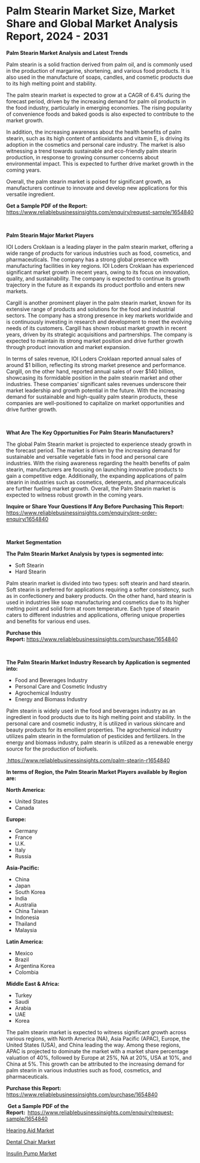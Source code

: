 <p><h1>Palm Stearin Market Size, Market Share and Global Market Analysis Report, 2024 - 2031</h1></p><p><strong>Palm Stearin Market Analysis and Latest Trends</strong></p>
<p><p>Palm stearin is a solid fraction derived from palm oil, and is commonly used in the production of margarine, shortening, and various food products. It is also used in the manufacture of soaps, candles, and cosmetic products due to its high melting point and stability.</p><p>The palm stearin market is expected to grow at a CAGR of 6.4% during the forecast period, driven by the increasing demand for palm oil products in the food industry, particularly in emerging economies. The rising popularity of convenience foods and baked goods is also expected to contribute to the market growth.</p><p>In addition, the increasing awareness about the health benefits of palm stearin, such as its high content of antioxidants and vitamin E, is driving its adoption in the cosmetics and personal care industry. The market is also witnessing a trend towards sustainable and eco-friendly palm stearin production, in response to growing consumer concerns about environmental impact. This is expected to further drive market growth in the coming years.</p><p>Overall, the palm stearin market is poised for significant growth, as manufacturers continue to innovate and develop new applications for this versatile ingredient.</p></p>
<p><strong>Get a Sample PDF of the Report:&nbsp;</strong> <a href="https://www.reliablebusinessinsights.com/enquiry/request-sample/1654840">https://www.reliablebusinessinsights.com/enquiry/request-sample/1654840</a></p>
<p>&nbsp;</p>
<p><strong>Palm Stearin Major Market Players</strong></p>
<p><p>IOI Loders Croklaan is a leading player in the palm stearin market, offering a wide range of products for various industries such as food, cosmetics, and pharmaceuticals. The company has a strong global presence with manufacturing facilities in key regions. IOI Loders Croklaan has experienced significant market growth in recent years, owing to its focus on innovation, quality, and sustainability. The company is expected to continue its growth trajectory in the future as it expands its product portfolio and enters new markets.</p><p>Cargill is another prominent player in the palm stearin market, known for its extensive range of products and solutions for the food and industrial sectors. The company has a strong presence in key markets worldwide and is continuously investing in research and development to meet the evolving needs of its customers. Cargill has shown robust market growth in recent years, driven by its strategic acquisitions and partnerships. The company is expected to maintain its strong market position and drive further growth through product innovation and market expansion.</p><p>In terms of sales revenue, IOI Loders Croklaan reported annual sales of around $1 billion, reflecting its strong market presence and performance. Cargill, on the other hand, reported annual sales of over $140 billion, showcasing its formidable position in the palm stearin market and other industries. These companies' significant sales revenues underscore their market leadership and growth potential in the future. With the increasing demand for sustainable and high-quality palm stearin products, these companies are well-positioned to capitalize on market opportunities and drive further growth.</p></p>
<p>&nbsp;</p>
<p><strong>What Are The Key Opportunities For Palm Stearin Manufacturers?</strong></p>
<p><p>The global Palm Stearin market is projected to experience steady growth in the forecast period. The market is driven by the increasing demand for sustainable and versatile vegetable fats in food and personal care industries. With the rising awareness regarding the health benefits of palm stearin, manufacturers are focusing on launching innovative products to gain a competitive edge. Additionally, the expanding applications of palm stearin in industries such as cosmetics, detergents, and pharmaceuticals are further fueling market growth. Overall, the Palm Stearin market is expected to witness robust growth in the coming years.</p></p>
<p><strong>Inquire or Share Your Questions If Any Before Purchasing This Report:</strong> <a href="https://www.reliablebusinessinsights.com/enquiry/pre-order-enquiry/1654840">https://www.reliablebusinessinsights.com/enquiry/pre-order-enquiry/1654840</a></p>
<p>&nbsp;</p>
<p><strong>Market Segmentation</strong></p>
<p><strong>The Palm Stearin Market Analysis by types is segmented into:</strong></p>
<p><ul><li>Soft Stearin</li><li>Hard Stearin</li></ul></p>
<p><p>Palm stearin market is divided into two types: soft stearin and hard stearin. Soft stearin is preferred for applications requiring a softer consistency, such as in confectionery and bakery products. On the other hand, hard stearin is used in industries like soap manufacturing and cosmetics due to its higher melting point and solid form at room temperature. Each type of stearin caters to different industries and applications, offering unique properties and benefits for various end uses.</p></p>
<p><strong>Purchase this Report:&nbsp;</strong><a href="https://www.reliablebusinessinsights.com/purchase/1654840">https://www.reliablebusinessinsights.com/purchase/1654840</a></p>
<p>&nbsp;</p>
<p><strong>The Palm Stearin Market Industry Research by Application is segmented into:</strong></p>
<p><ul><li>Food and Beverages Industry</li><li>Personal Care and Cosmetic Industry</li><li>Agrochemical Industry</li><li>Energy and Biomass Industry</li></ul></p>
<p><p>Palm stearin is widely used in the food and beverages industry as an ingredient in food products due to its high melting point and stability. In the personal care and cosmetic industry, it is utilized in various skincare and beauty products for its emollient properties. The agrochemical industry utilizes palm stearin in the formulation of pesticides and fertilizers. In the energy and biomass industry, palm stearin is utilized as a renewable energy source for the production of biofuels.</p></p>
<p><a href="https://www.reliablebusinessinsights.com/palm-stearin-r1654840">&nbsp;https://www.reliablebusinessinsights.com/palm-stearin-r1654840</a></p>
<p><strong>In terms of Region, the Palm Stearin Market Players available by Region are:</strong></p>
<p>
    <p> <strong> North America: </strong>
        <ul>
            <li>United States</li>
            <li>Canada</li>
        </ul>
        </p> 
    <p> <strong> Europe: </strong>
        <ul>
            <li>Germany</li>
            <li>France</li>
            <li>U.K.</li>
            <li>Italy</li>
            <li>Russia</li>
        </ul>
        </p> 
    <p> <strong> Asia-Pacific: </strong>
        <ul>
            <li>China</li>
            <li>Japan</li>
            <li>South Korea</li>
            <li>India</li>
            <li>Australia</li>
            <li>China Taiwan</li>
            <li>Indonesia</li>
            <li>Thailand</li>
            <li>Malaysia</li>
        </ul>
        </p> 
    <p> <strong> Latin America: </strong>
        <ul>
            <li>Mexico</li>
            <li>Brazil</li>
            <li>Argentina Korea</li>
            <li>Colombia</li>
        </ul>
        </p> 
    <p> <strong> Middle East & Africa: </strong>
        <ul>
            <li>Turkey</li>
            <li>Saudi</li>
            <li>Arabia</li>
            <li>UAE</li>
            <li>Korea</li>
        </ul>
    </p>
    </p>
<p><p>The palm stearin market is expected to witness significant growth across various regions, with North America (NA), Asia Pacific (APAC), Europe, the United States (USA), and China leading the way. Among these regions, APAC is projected to dominate the market with a market share percentage valuation of 40%, followed by Europe at 25%, NA at 20%, USA at 10%, and China at 5%. This growth can be attributed to the increasing demand for palm stearin in various industries such as food, cosmetics, and pharmaceuticals.</p></p>
<p><strong>Purchase this Report: </strong><a href="https://www.reliablebusinessinsights.com/purchase/1654840">https://www.reliablebusinessinsights.com/purchase/1654840</a></p>
<p>&nbsp;<strong>Get a Sample PDF of the Report:&nbsp;&nbsp;</strong><a href="https://www.reliablebusinessinsights.com/enquiry/request-sample/1654840">https://www.reliablebusinessinsights.com/enquiry/request-sample/1654840</a></p>
<p><strong></strong></p>
<p><p><a href="https://github.com/shotows/Market-Research-Report-List-3/blob/main/hearing-aid-market.md">Hearing Aid Market</a></p><p><a href="https://github.com/Sinjinluong3e0awx2m195k76/Market-Research-Report-List-3/blob/main/dental-chair-market.md">Dental Chair Market</a></p><p><a href="https://github.com/beatblasta/Market-Research-Report-List-4/blob/main/insulin-pump-market.md">Insulin Pump Market</a></p></p>